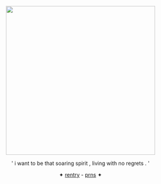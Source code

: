 <p align="center">
<img src="https://github.com/activelyexploding/activelyexploding/blob/main/twotime.gif" width="400" align="center" class="fr-fir fr-dii" height="400"></div>
</p>

<p align="center"> ' i want to be that soaring spirit , living with no regrets . ' </p>

<p align="center">✦ <a href="https://rentry.co/ghoztflag">rentry</a> - <a href="https://pronouns.cc/@.d3athscolour">prns</a> ✦</p>
